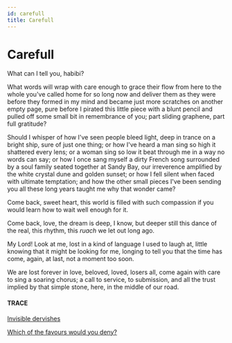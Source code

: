 ```yaml
---
id: carefull
title: Carefull 
---
```


# Carefull

What can I tell you, habibi?

What words will wrap with care
enough to grace their flow
from here to the whole
you've called home for so long now
and deliver them as they were
before they formed in my mind
and became just more scratches
on another empty page,
pure before I pirated this little piece
with a blunt pencil and pulled off
some small bit in remembrance
of you; part sliding graphene,
part full gratitude?

Should I whisper of how I've seen
people bleed light,
deep in trance on a bright ship,
sure of just one thing;
or how I've heard a man sing so high
it shattered every lens;
or a woman sing so low
it beat through me in a way
no words can say;
or how I once sang myself
a dirty French song
surrounded by a soul family 
seated together at Sandy Bay,
our irreverence amplified
by the white crystal dune
and golden sunset;
or how I fell silent when faced
with ultimate temptation;
and how the other small pieces
I've been sending you
all these long years
taught me why 
that wonder came?

Come back, sweet heart,
this world is filled 
with such compassion
if you would learn how to wait
well enough for it.

Come back, love,
the dream is deep, I know,
but deeper still this dance
of the real,
this rhythm, this _ruach_
we let out long ago.

My Lord! Look at me,
lost in a kind of language
I used to laugh at,
little knowing
that it might be looking for me,
longing to tell you
that the time has come,
again, at last,
not a moment too soon.

We are lost forever in love,
beloved, loved, losers all,
come again with care
to sing a soaring chorus;
a call to service, to submission,
and all the trust implied
by that simple stone,
here, in the middle of our road.


#### TRACE

[Invisible dervishes](https://www.youtube.com/watch?v=BkvYsbhrsYw "Dhafer Youssef")

[Which of the favours would you deny?](https://www.youtube.com/watch?v=z7Pn5m4M_rY "https://quran.com/55")
